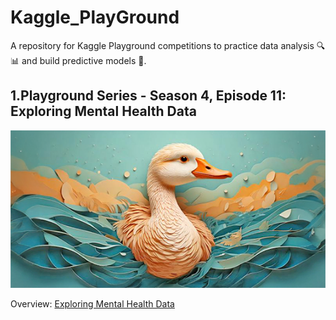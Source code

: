 # Kaggle_PlayGround

A repository for Kaggle Playground competitions to practice data analysis 🔍📊 and build predictive models 🤖.

## 1.Playground Series - Season 4, Episode 11: Exploring Mental Health Data

![Playground Series - Season 4, Episode 11: Exploring Mental Health Data](images/s4e11.png)

Overview: [Exploring Mental Health Data](https://www.kaggle.com/competitions/exploring-mental-health-data/overview)


